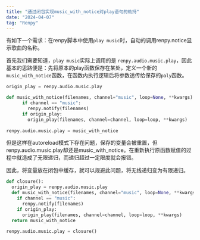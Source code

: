 ```yaml
---
title: "通过闭包实现music_with_notice对play语句的劫持"
date: "2024-04-07"
tag: "Renpy"
---
```



有如下一个需求：在renpy脚本中使用`play music`时，自动的调用renpy.notice显示歌曲的名称。

首先我们需要知道，`play music`实际上调用的是 `renpy.audio.music.play`，因此基本的思路便是：先将原本的play函数保存在某处，定义一个新的`music_with_notice`函数，在函数内执行逻辑后将参数透传给保存的`paly`函数。

```python
origin_play = renpy.audio.music.play 

def music_with_notice(filenames, channel="music", loop=None, **kwargs):
      if channel == "music":
        renpy.notify(filenames)
      if origin_play:
        origin_play(filenames, channel=channel, loop=loop, **kwargs)
        
renpy.audio.music.play = music_with_notice
```

但是这样在autoreload模式下存在问题，保存的变量会被重置，但renpy.audio.music.play却还是music_with_notice。在重新执行原函数赋值的过程中就造成了无限递归，而递归超过一定限度就会报错。

因此，将变量放在闭包中缓存，就可以规避此问题，将无线递归变为有限递归。

```python
def closure():
  origin_play = renpy.audio.music.play
  def music_with_notice(filenames, channel="music", loop=None, **kwargs):
    if channel == "music":
      renpy.notify(filenames)
    if origin_play:
      origin_play(filenames, channel=channel, loop=loop, **kwargs)
  return music_with_notice
    
renpy.audio.music.play = closure()
```


